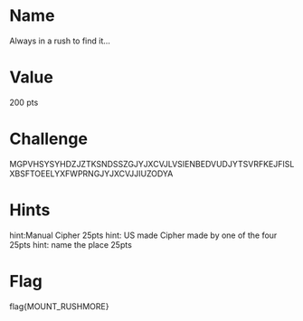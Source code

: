 # Name
Always in a rush to find it...

# Value
 200 pts 

# Challenge
MGPVHSYSYHDZJZTKSNDSSZGJYJXCVJLVSIENBEDVUDJYTSVRFKEJFISLXBSFTOEELYXFWPRNGJYJXCVJJIUZODYA


# Hints
hint:Manual Cipher 25pts
hint: US made Cipher made by one of the four 25pts
hint: name the place 25pts


# Flag
flag{MOUNT_RUSHMORE}
